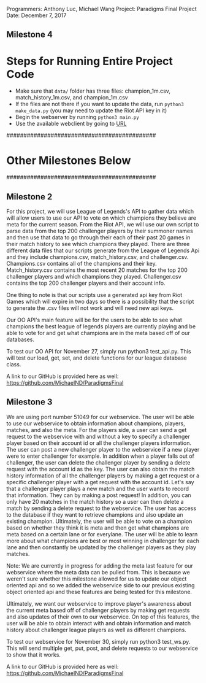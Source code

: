 Programmers: Anthony Luc, Michael Wang
Project: Paradigms Final Project
Date: December 7, 2017


## Milestone 4
# Steps for Running Entire Project Code
* Make sure that `data/` folder has three files: champion_1m.csv, match_history_1m.csv, and champion_1m.csv
* If the files are not there if you want to update the data, run `python3 make_data.py` (you may need to update the Riot API key in it)
* Begin the webserver by running `python3 main.py`
* Use the available webclient by going to [URL]



############################################
# Other Milestones Below                   #
############################################

## Milestone 2
For this project, we will use League of Legends's API to gather data which will allow users to use our API to vote on which champions they believe are meta for the current season. From the Riot API, we will use our own script to parse data from the top 200 challenger players by their summoner names and then use that data to go through their each of their past 20 games in their match history to see which champions they played. There are three different data files that our scripts generate from the League of Legends Api and they include champions.csv, match_history.csv, and challenger.csv. Champions.csv contains all of the champions and their key. Match_history.csv contains the most recent 20 matches for the top 200 challenger players and which champions they played. Challenger.csv contains the top 200 challenger players and their account info. 

One thing to note is that our scripts use a generated api key from Riot Games which will expire in two days so there is a possibility that the script to generate the .csv files will not work and will need new api keys. 

Our OO API's main feature will be for the users to be able to see what champions the best league of legends players are currently playing and be able to vote for and get what champions are in the meta based off of our databases. 

To test our OO API for November 27, simply run python3 test_api.py. This will test our load, get, set, and delete functions for our league database class. 

A link to our GitHub is provided here as well: https://github.com/MichaelND/ParadigmsFinal

## Milestone 3
We are using port number 51049 for our webservice. The user will be able to use our webservice to obtain information about champions, players, matches, and also the meta. For the players side, a user can send a get request to the webservice with and without a key to specify a challenger player based on their account id or all the challenger players information. The user can post a new challenger player to the webservice if a new player were to enter challenger for example. In addition when a player falls out of challenger, the user can delete the challenger player by sending a delete request with the account id as the key. The user can also obtain the match history information of all the challenger players by making a get request or a specific challenger player with a get request with the account id. Let's say that a challenger player plays a new match and the user wants to record that information. They can by making a post request! In addition, you can only have 20 matches in the match history so a user can then delete a match by sending a delete request to the webservice. The user has access to the database if they want to retrieve champions and also update an existing champion. Ultimately, the user will be able to vote on a champion based on whether they think it is meta and then get what champions are meta based on a certain lane or for everylane. The user will be able to learn more about what champions are best or most winning in challenger for each lane and then constantly be updated by the challenger players as they play matches. 

Note: We are currently in progress for adding the meta last feature for our webservice where the meta data can be pulled from. This is because we weren't sure whether this milestone allowed for us to update our object oriented api and so we added the webservice side to our previous existing object oriented api and these features are being tested for this milestone. 

Ultimately, we want our webservice to improve player's awareness about the current meta based off of challenger players by making get requests and also updates of their own to our webservice. On top of this features, the user will be able to obtain interact with and obtain information and match history about challenger league players as well as different champions. 

To test our webservice for November 30, simply run python3 test_ws.py. This will send multiple get, put, post, and delete requests to our webservice to show that it works.

A link to our GitHub is provided here as well: https://github.com/MichaelND/ParadigmsFinal





[URL]: http://student04.cse.nd.edu/mwang6/league_project

